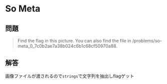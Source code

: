 # So Meta

## 問題
> Find the flag in this picture. You can also find the file in /problems/so-meta_0_7c0b2ae7a38b024c6b1c68cf50970a88.

## 解答

画像ファイルが渡されるので`strings`で文字列を抽出しflagゲット